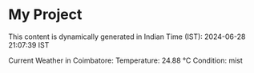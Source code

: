 # My Project

This content is dynamically generated in Indian Time (IST): 2024-06-28 21:07:39 IST


Current Weather in Coimbatore:
Temperature: 24.88 °C
Condition: mist
